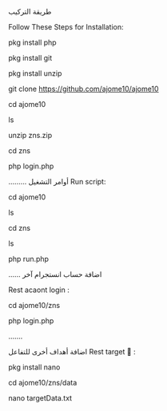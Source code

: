 طريقة التركيب

Follow These Steps for Installation:

pkg install php

pkg install git

pkg install unzip

git clone https://github.com/ajome10/ajome10

cd ajome10

ls

unzip zns.zip

cd zns

php login.php

......... أوامر التشغيل Run script:

cd ajome10

ls

cd zns

ls

php run.php

...... اضافة حساب انستجرام آخر

Rest acaont login :

cd ajome10/zns

php login.php

.......

اضافة أهداف أخرى للتفاعل Rest target 🎯 :

pkg install nano

cd ajome10/zns/data

nano targetData.txt
